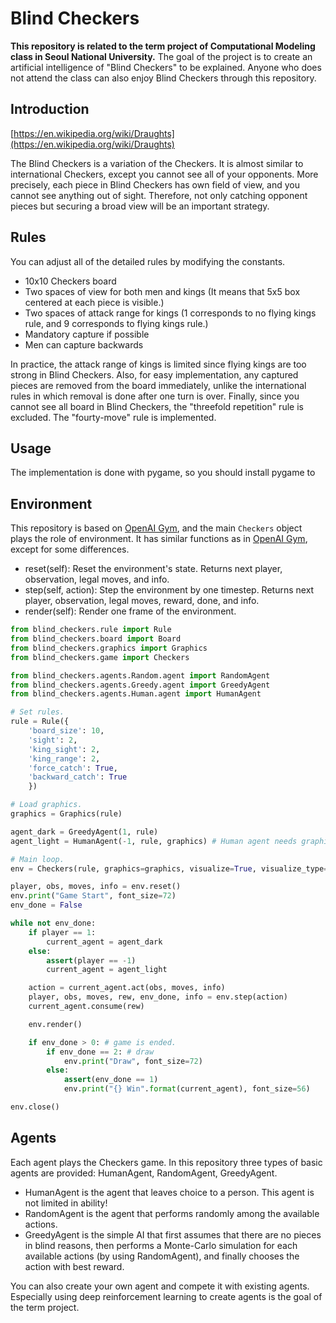 # Blind Checkers

**This repository is related to the term project of Computational Modeling class in Seoul National University.** The goal of the project is to create an artificial intelligence of "Blind Checkers" to be explained. Anyone who does not attend the class can also enjoy Blind Checkers through this repository.

## Introduction

[https://en.wikipedia.org/wiki/Draughts](https://en.wikipedia.org/wiki/Draughts)

The Blind Checkers is a variation of the Checkers. It is almost similar to international Checkers, except you cannot see all of your opponents. More precisely, each piece in Blind Checkers has own field of view, and you cannot see anything out of sight. Therefore, not only catching opponent pieces but securing a broad view will be an important strategy.

## Rules

You can adjust all of the detailed rules by modifying the constants.

* 10x10 Checkers board
* Two spaces of view for both men and kings (It means that 5x5 box centered at each piece is visible.)
* Two spaces of attack range for kings (1 corresponds to no flying kings rule, and 9 corresponds to flying kings rule.)
* Mandatory capture if possible
* Men can capture backwards

In practice, the attack range of kings is limited since flying kings are too strong in Blind Checkers. Also, for easy implementation, any captured pieces are removed from the board immediately, unlike the international rules in which removal is done after one turn is over. Finally, since you cannot see all board in Blind Checkers, the "threefold repetition" rule is excluded. The "fourty-move" rule is implemented.

## Usage

The implementation is done with pygame, so you should install pygame to 

## Environment

This repository is based on [OpenAI Gym](https://github.com/openai/gym), and the main ``Checkers`` object plays the role of environment. It has similar functions as in [OpenAI Gym](https://github.com/openai/gym), except for some differences.

* reset(self): Reset the environment's state. Returns next player, observation, legal moves, and info.
* step(self, action): Step the environment by one timestep. Returns next player, observation, legal moves, reward, done, and info.
* render(self): Render one frame of the environment.

```python
from blind_checkers.rule import Rule
from blind_checkers.board import Board
from blind_checkers.graphics import Graphics
from blind_checkers.game import Checkers

from blind_checkers.agents.Random.agent import RandomAgent
from blind_checkers.agents.Greedy.agent import GreedyAgent
from blind_checkers.agents.Human.agent import HumanAgent

# Set rules.
rule = Rule({
    'board_size': 10,
    'sight': 2,
    'king_sight': 2,
    'king_range': 2,
    'force_catch': True,
    'backward_catch': True
    })

# Load graphics.
graphics = Graphics(rule)

agent_dark = GreedyAgent(1, rule)
agent_light = HumanAgent(-1, rule, graphics) # Human agent needs graphics.

# Main loop.
env = Checkers(rule, graphics=graphics, visualize=True, visualize_type='light')

player, obs, moves, info = env.reset()
env.print("Game Start", font_size=72)
env_done = False

while not env_done:
    if player == 1:
        current_agent = agent_dark
    else:
        assert(player == -1)
        current_agent = agent_light

    action = current_agent.act(obs, moves, info)
    player, obs, moves, rew, env_done, info = env.step(action)
    current_agent.consume(rew)

    env.render()

    if env_done > 0: # game is ended.
        if env_done == 2: # draw
            env.print("Draw", font_size=72)
        else:
            assert(env_done == 1)
            env.print("{} Win".format(current_agent), font_size=56)

env.close()
```

## Agents

Each agent plays the Checkers game. In this repository three types of basic agents are provided: HumanAgent, RandomAgent, GreedyAgent.

* HumanAgent is the agent that leaves choice to a person. This agent is not limited in ability!
* RandomAgent is the agent that performs randomly among the available actions.
* GreedyAgent is the simple AI that first assumes that there are no pieces in blind reasons, then performs a Monte-Carlo simulation for each available actions (by using RandomAgent), and finally chooses the action with best reward.

You can also create your own agent and compete it with existing agents. Especially using deep reinforcement learning to create agents is the goal of the term project. 
